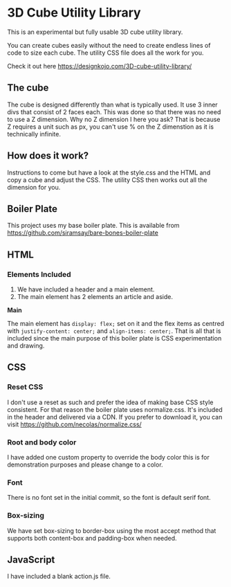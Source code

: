 # 3D Cube Utility Library
This is an experimental but fully usable 3D cube utility library. 

You can create cubes easily without the need to create endless lines of code to size each cube. The utility CSS file does all 
the work for you. 

Check it out here https://designkojo.com/3D-cube-utility-library/

## The cube
The cube is designed differently than what is typically used. It use 3 inner divs that consist of 2 faces each. This was done so that there was no need to use a Z dimension. Why no Z dimension I here you ask? That is because Z requires a unit such as px, you can't use % on the Z dimenstion as it is technically infinite. 

## How does it work?
Instructions to come but have a look at the style.css and the HTML and copy a cube and adjust the CSS. The utility CSS then works out all the dimension for you. 

## Boiler Plate 
This project uses my base boiler plate. This is available from https://github.com/siramsay/bare-bones-boiler-plate

## HTML
### Elements Included
1. We have included a header and a main element. 
2. The main element has 2 elements an article and aside. 

**Main**

The main element has `display: flex;` set on it and the flex items as centred with `justify-content: center;` and 
`align-items: center;`.
That is all that is included since the main purpose of this boiler plate is CSS experimentation and drawing.

## CSS
### Reset CSS
I don't use a reset as such and prefer the idea of making base CSS style consistent. For that reason the boiler
plate uses normalize.css. It's included in the header and delivered via a CDN. If you prefer to download it, you can
visit https://github.com/necolas/normalize.css/

### Root and body color
I have added one custom property to override the body color this is for demonstration purposes and please change to 
a color. 

### Font 
There is no font set in the initial commit, so the font is default serif font.

### Box-sizing
We have set box-sizing to border-box using the most accept method that supports both content-box and padding-box
when needed.

## JavaScript
I have included a blank action.js file. 


